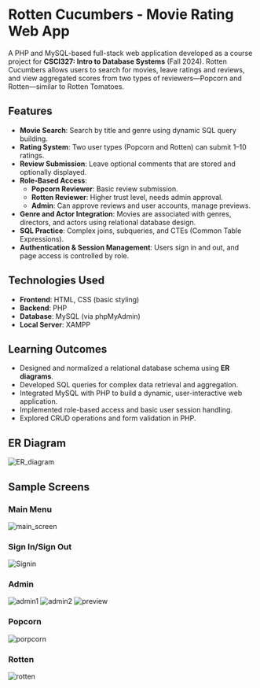 # Rotten Cucumbers - Movie Rating Web App

A PHP and MySQL-based full-stack web application developed as a course project for **CSCI327: Intro to Database Systems** (Fall 2024). Rotten Cucumbers allows users to search for movies, leave ratings and reviews, and view aggregated scores from two types of reviewers—Popcorn and Rotten—similar to Rotten Tomatoes.

## Features

- **Movie Search**: Search by title and genre using dynamic SQL query building.
- **Rating System**: Two user types (Popcorn and Rotten) can submit 1–10 ratings.
- **Review Submission**: Leave optional comments that are stored and optionally displayed.
- **Role-Based Access**:
  - **Popcorn Reviewer**: Basic review submission.
  - **Rotten Reviewer**: Higher trust level, needs admin approval.
  - **Admin**: Can approve reviews and user accounts, manage previews.
- **Genre and Actor Integration**: Movies are associated with genres, directors, and actors using relational database design.
- **SQL Practice**: Complex joins, subqueries, and CTEs (Common Table Expressions).
- **Authentication & Session Management**: Users sign in and out, and page access is controlled by role.

## Technologies Used

- **Frontend**: HTML, CSS (basic styling)
- **Backend**: PHP
- **Database**: MySQL (via phpMyAdmin)
- **Local Server**: XAMPP

## Learning Outcomes

- Designed and normalized a relational database schema using **ER diagrams**.
- Developed SQL queries for complex data retrieval and aggregation.
- Integrated MySQL with PHP to build a dynamic, user-interactive web application.
- Implemented role-based access and basic user session handling.
- Explored CRUD operations and form validation in PHP.

## ER Diagram

![ER_diagram](https://github.com/user-attachments/assets/f5702455-65b7-4aac-be21-4f947a3bfae3)

## Sample Screens

### Main Menu
![main_screen](https://github.com/user-attachments/assets/375e438d-df7a-4f29-ba47-36db7ba41406)

### Sign In/Sign Out
![Signin](https://github.com/user-attachments/assets/603c04ce-eeca-431a-bff6-422a79312922)

### Admin
![admin1](https://github.com/user-attachments/assets/393a94f4-fed0-4107-b18f-7dd63948841e)
![admin2](https://github.com/user-attachments/assets/152070d4-feb3-4688-86db-9c7ab8936071)
![preview](https://github.com/user-attachments/assets/3003aaf4-7f84-4457-818e-eca2dfd55b54)

### Popcorn
![porpcorn](https://github.com/user-attachments/assets/f658d416-0c3b-42e3-9574-d877f0c3e4bd)

### Rotten
![rotten](https://github.com/user-attachments/assets/39590411-7752-4a3e-b4de-ca35bb52764e)
